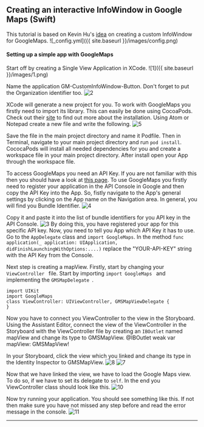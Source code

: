 
## Creating an interactive InfoWindow in Google Maps (Swift)
This tutorial is based on Kevin Hu's [idea](http://kevinxh.github.io/swift/custom-and-interactive-googlemaps-ios-sdk-infowindow.html) on creating a custom InfoWindow for GoogleMaps.
![_config.yml]({{ site.baseurl }}/images/config.png)

#### Setting up a simple app with GoogleMaps
Start off by creating a Single View Application in XCode.
![1]({{ site.baseurl }}/images/1.png)


Name the application GM-CustomInfoWindow-Button. Don't forget to put the Organization identifier too.
![2](https://github.com/nagam11/nagam11.github.io/blob/master/images/2.png)


XCode will generate a new project for you. To work with GoogleMaps you firstly need to import its library. This can easily be done using CocoaPods. Check out their [site](https://cocoapods.org/) to find out more about the installation. Using Atom or Notepad create a new file and write the following.
![5](https://github.com/nagam11/nagam11.github.io/blob/master/images/5.png)


Save the file in the main project directory and name it Podfile. Then in Terminal, navigate to your main project directory and run `pod install`. CococaPods will install all needed dependencies for you and create a workspace file in your main project directory. After install open your App through the workspace file.

To access GoogleMaps you need an API Key. If you are not familiar with this then you should have a look at [this page](https://developers.google.com/maps/documentation/ios-sdk/get-api-key). To use GoogleMaps you firstly need to register your application in the API Console in Google and then copy the API Key into the App. So, fistly navigate to the App's general settings by clicking on the App name on the Navigation area. In general, you will find you Bundle Identifier.
![4](https://github.com/nagam11/nagam11.github.io/blob/master/images/4.png)


Copy it and paste it into the list of bundle identifiers for you API key in the API Console.
![3](https://github.com/nagam11/nagam11.github.io/blob/master/images/3.png)
By doing this, you have registered your app for this specific API key. Now, you need to tell you App which API Key it has to use. Go to the `AppDelegate` class and `import GoogleMaps`. In the method `func application(_ application: UIApplication, didFinishLaunchingWithOptions:....)` replace the "YOUR-API-KEY" string with the API Key from the Console. 


Next step is creating a mapView. Firstly, start by changing your `ViewController ` file. Start by importing  `import GoogleMaps ` and implementing the  `GMSMapDelegate `.
```
import UIKit
import GoogleMaps
class ViewController: UIViewController, GMSMapViewDelegate {
}
```

Now you have to connect you ViewController to the view in the Storyboard. Using the Assistant Editor, connect the view of the ViewController in the Storyboard with the ViewController file by creating an `IBOutlet` named mapView and change its type to GMSMapView.
    @IBOutlet weak var mapView: GMSMapView!

In your Storyboard, click the view which you linked and change its type in the Identity Inspector to GMSMapView.
![8](https://github.com/nagam11/nagam11.github.io/blob/master/images/8.png)
![7](https://github.com/nagam11/nagam11.github.io/blob/master/images/7.png)

Now that we have linked the view, we have to load the Google Maps view. To do so, if we have to set its delegate to `self`.
In the end you ViewController class should look like this.
![10](https://github.com/nagam11/nagam11.github.io/blob/master/images/10.png)


Now try running your application. You should see something like this. If not then make sure you have not missed any step before and read the error message in the console. 
![11](https://github.com/nagam11/nagam11.github.io/blob/master/images/11.png)

---


